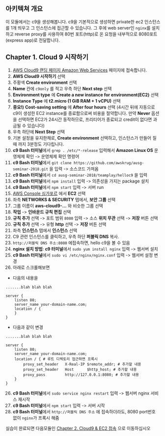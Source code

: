 ## 아키텍쳐 개요
이 모듈에서는 c9을 생성해봅니다. c9을 기본적으로 생성하면 private한 ec2 인스턴스를 1개 띄우고 그 인스턴스에 접근할 수 있습니다. 그 후에 web server인 `nginx`를 설치하고 reverse proxy를 사용하여 80번 포트(http)로 온 요청을 내부적으로 8080포트(express app)로 전달합니다. 


## Chapter 1. Cloud 9 시작하기
1. [AWS Cloud9 랜딩 페이지 Amazon Web Services](https://aws.amazon.com/ko/cloud9/) 페이지에 접속합니다.
2. **AWS Cloud9 시작하기** 선택
3. 주황색 **Create environment** 선택
4. **Name** 칸에 `c9only` 를 적고 우측 하단 **Next step** 선택
5. **Environment type** 에 **Create a new instance for environment(EC2)** 선택
6. **Instance Type** 에 **t2.micro (1 GiB RAM + 1 vCPU)** 선택
7. **중요!)**  **Cost-saving setting** 에 **After four hours** 선택
(4시간 뒤에 자동으로 c9이 생성한 EC2 instance를 종료함으로써 비용을 절약합니다. 만약 **Never** 옵션을 선택하면 EC2가 24시간 동작하므로, 프리티어가 종료되고 credit이 없다면 과금될 수 있습니다)
8. 우측 하단에 **Next Step** 선택
9. 기본 설정을 유지한채로, **Create environment** 선택하고, 인스턴스가 만들어 질 때 까지 3분정도 기다립니다.
10. **c9 Bash 터미널**에서 `grep . /etc/*-release` 입력해서 **Amazon Linux OS** 운영체제 확인 -> 운영체제 확인 명령어
11. **c9 Bash 터미널**에서 `git clone https://github.com/awskrug/ausg-seminar-2018.git` 을 입력 -> 소스코드 가져옴
12. **c9 Bash 터미널**에서 `cd ausg-seminar-2018/teamplay/helloc9` 을 입력
13. **c9 Bash 터미널**에서 `npm install` 입력 -> 의존성을 가지는 package 설치
13. **c9 Bash 터미널**에서 `npm start` 입력 -> 서버 run
14. [AWS Console 싱가포르](https://ap-southeast-1.console.aws.amazon.com/console/home?region=ap-southeast-1) 에서 **EC2** 선택 
15. 좌측 **NETWORKS & SECURITY** 탭에서, **보안 그룹** 선택
16. 그룹 이름이 **aws-cloud9-...** 와 비슷한 그룹 선택
17. **작업** -> **인바운드 규칙 편집** 선택
18. **규칙 추가** 선택 -> 포트 범위 `8080` 입력 -> 소스 **위치 무관** 선택 -> **저장** 버튼 선택
19. **규칙 추가** 선택 -> 유형 **http** 선택 -> **저장** 버튼 선택
20. 좌측 **인스턴스** 탭에서 **인스턴스** 선택
21. C9 관련 인스턴스를 클릭하고, 우측 하단 **퍼블릭 DNS** 복사.
22. `http://퍼블릭 DNS 주소:8080` 에접속하면, hello c9을 볼 수 있음
23. **nginx 설치 방법**: **c9 터미널**에서 `sudo yum install nginx` 입력 -> 웹서버 설치
24. **c9 Bash 터미널**에서 `sudo vi /etc/nginx/nginx.conf` 입력 -> 웹서버 설정 변경
25. 아래로 스크롤해보면 
- 다음의 내용을
```
.......blah blah blah

server {
    listen 80;
    server_name your-domain-name.com;
    location / {
    }
}
```

- 다음과 같이 변경
```
.......blah blah blah

server {
    listen 80;
    server_name your-domain-name.com;
    location / { # 루트 디렉토리 접근하면 프록시
        proxy_set_header   X-Real-IP $remote_addr; # 추가할 내용
        proxy_set_header   Host      $http_host; # 추가할 내용
        proxy_pass         http://127.0.0.1:8080; # 추가할 내용
    }
}
```
26. **c9 Bash 터미널**에서 `sudo service nginx restart` 입력 -> 웹서버 nginx 서비스 재시작
27. **c9 Bash 터미널**에서 `npm start` 입력 -> 서버 시작
28. **c9 Bash 터미널**에서 `http://퍼블릭 DNS 주소` 에 접속하더라도, 8080 port번호 없이 `nginx`가 프록시 해줌

실습이 완료되면 다음모듈인 [Chapter 2. Cloud9 & EC2 접속](../2_c9-ec2) 으로 이동하십시오
